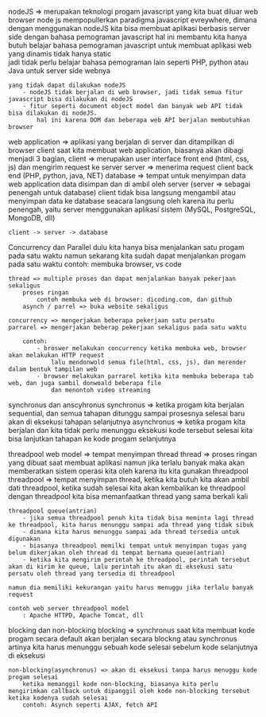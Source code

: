 nodeJS => merupakan teknologi progam javascript yang kita buat diluar web browser
    node js mempopullerkan paradigma javascript evreywhere, dimana dengan menggunakan nodeJS kita bisa membuat aplikasi berbasis server side
    dengan bahasa pemograman javascript
    hal ini membantu kita hanya butuh belajar bahasa pemograman javascript untuk membuat aplikasi web yang dinamis tidak hanya static   
        jadi tidak perlu belajar bahasa pemograman lain seperti PHP, python atau Java untuk server side webnya

    yang tidak dapat dilakukan nodeJS
        - nodeJS tidak berjalan di web browser, jadi tidak semua fitur javascript bisa dilakukan di nodeJS
        - fitur seperti document object model dan banyak web API tidak bisa dilakukan di nodeJS.
            hal ini karena DOM dan beberapa web API berjalan membutuhkan browser

web application => aplikasi yang berjalan di server dan ditampilkan di browser client
    saat kita membuat web application, biasanya akan dibagi menjadi 3 bagian,
        client => merupakan user interface 
            front end (html, css, js) dan mengirim request ke server
        server => menerima request client 
            back end (PHP, python, java, NET)
        database => tempat untuk menyimpan data web application
            data disimpan dan di ambil oleh server (server => sebagai penengah untuk database)
            client tidak bisa langsung mengambil atau menyimpan data ke database seacara langsung oleh karena itu perlu penengah, yaitu server
            menggunakan aplikasi sistem (MySQL, PostgreSQL, MongoDB, dll)

    client -> server -> database

Concurrency dan Parallel
    dulu kita hanya bisa menjalankan satu progam pada satu waktu
    namun sekarang kita sudah dapat menjalankan progam pada satu waktu
        contoh: membuka browser, vs code

    thread => multiple proses dan dapat menjalankan banyak pekerjaan sekaligus
        proses ringan
            contoh membuka web di browser: dicoding.com, dan github
        asynch / parrel => buka website sekaligus

    concurrency => mengerjakan beberapa pekerjaan satu persatu
    parrarel => mengerjakan beberap pekerjaan sekaligus pada satu waktu    

        contoh: 
            - broswer melakukan concurrency ketika membuka web, browser akan melakukan HTTP request
                lalu mendonwold semua file(html, css, js), dan merender dalam bentuk tampilan web
            - browser melakukan parrarel ketika kita membuka beberapa tab web, dan juga sambil donwoald beberapa file
                dan menontoh video streaming

synchronus dan anscyhronus
    synchronus => ketika progam kita berjalan sequential, 
        dan semua tahapan ditunggu sampai prosesnya selesai baru akan di eksekusi tahapan selanjutnya
    asynchronus => ketika progam kita berjalan dan kita tidak perlu menunggu eksekusi kode tersebut selesai
        kita bisa lanjutkan tahapan ke kode progam selanjutnya

threadpool web model => tempat menyimpan thread
    thread => proses ringan yang dibuat saat membuat aplikasi
        namun jika terlalu banyak maka akan memberatkan sistem operasi kita
    oleh karena itu kita gunakan threadpool
    threadpool => tempat menyimpan thread, ketika kita butuh kita akan ambil dati threadpool, ketika sudah selesai
        kita akan kembalikan ke threadpool
    dengan threadpool kita bisa memanfaatkan thread yang sama berkali kali

    threadpool queue(antrian)
        - jika semua threadpool penuh kita tidak bisa meminta lagi thread ke threadpool, kita harus menunggu sampai ada thread yang tidak sibuk
        - dimana kita harus menunggu sampai ada thread tersedia untuk digunakan
        - biasanya threadpool memilki tempat untuk menyimpan tugas yang belum dikerjakan oleh thread di tempat bernama queue(antrian)
        - ketika kita mengirim perintah ke threadpool, perintah tersebut akan di kirim ke queue, lalu perintah itu akan di eksekusi satu persatu oleh thread yang tersedia di threadpool

    namun dia memiliki kekurangan yaitu harus menuggu jika terlalu banyak request

    contoh web server threadpool model
        : Apache HTTPD, Apache Tomcat, dll

blocking dan non-blocking
    blocking => synchronus
        saat kita membuat kode progam secara default akan berjalan secara blockng atau synchronus
        artinya kita harus menunggu sebuah kode selesai sebelum kode selanjutnya di eksekusi
    
    non-blocking(asynchronus) => akan di eksekusi tanpa harus menuggu kode progam selesai
        ketika memanggil kode non-blocking, biasanya kita perlu mengirimkan callback untuk dipanggil oleh kode non-blocking tersebut ketika kodenya sudah selesai
        contoh: Asynch seperti AJAX, fetch API

    
